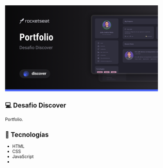 ﻿<p align="center">
<img src="./imagens/Cover.png" alt="Demostração do projeto" whith="100%"/>
</p>

## 💻 Desafio Discover
 Portfolio.
 

## 🚀 Tecnologías 
- HTML
- CSS
- JavaScript
- 